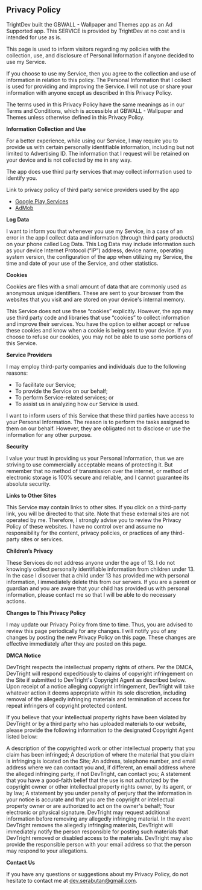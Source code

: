 ## Privacy Policy

TrightDev built the GBWALL - Wallpaper and Themes app as an Ad Supported app. This SERVICE is provided by TrightDev at no cost and is intended for use as is.

This page is used to inform visitors regarding my policies with the collection, use, and disclosure of Personal Information if anyone decided to use my Service.

If you choose to use my Service, then you agree to the collection and use of information in relation to this policy. The Personal Information that I collect is used for providing and improving the Service. I will not use or share your information with anyone except as described in this Privacy Policy.

The terms used in this Privacy Policy have the same meanings as in our Terms and Conditions, which is accessible at GBWALL - Wallpaper and Themes unless otherwise defined in this Privacy Policy.

**Information Collection and Use**

For a better experience, while using our Service, I may require you to provide us with certain personally identifiable information, including but not limited to Advertising ID. The information that I request will be retained on your device and is not collected by me in any way.

The app does use third party services that may collect information used to identify you.

Link to privacy policy of third party service providers used by the app

*   [Google Play Services](https://www.google.com/policies/privacy/)
*   [AdMob](https://support.google.com/admob/answer/6128543?hl=en)

**Log Data**

I want to inform you that whenever you use my Service, in a case of an error in the app I collect data and information (through third party products) on your phone called Log Data. This Log Data may include information such as your device Internet Protocol (“IP”) address, device name, operating system version, the configuration of the app when utilizing my Service, the time and date of your use of the Service, and other statistics.

**Cookies**

Cookies are files with a small amount of data that are commonly used as anonymous unique identifiers. These are sent to your browser from the websites that you visit and are stored on your device's internal memory.

This Service does not use these “cookies” explicitly. However, the app may use third party code and libraries that use “cookies” to collect information and improve their services. You have the option to either accept or refuse these cookies and know when a cookie is being sent to your device. If you choose to refuse our cookies, you may not be able to use some portions of this Service.

**Service Providers**

I may employ third-party companies and individuals due to the following reasons:

*   To facilitate our Service;
*   To provide the Service on our behalf;
*   To perform Service-related services; or
*   To assist us in analyzing how our Service is used.

I want to inform users of this Service that these third parties have access to your Personal Information. The reason is to perform the tasks assigned to them on our behalf. However, they are obligated not to disclose or use the information for any other purpose.

**Security**

I value your trust in providing us your Personal Information, thus we are striving to use commercially acceptable means of protecting it. But remember that no method of transmission over the internet, or method of electronic storage is 100% secure and reliable, and I cannot guarantee its absolute security.

**Links to Other Sites**

This Service may contain links to other sites. If you click on a third-party link, you will be directed to that site. Note that these external sites are not operated by me. Therefore, I strongly advise you to review the Privacy Policy of these websites. I have no control over and assume no responsibility for the content, privacy policies, or practices of any third-party sites or services.

**Children’s Privacy**

These Services do not address anyone under the age of 13. I do not knowingly collect personally identifiable information from children under 13\. In the case I discover that a child under 13 has provided me with personal information, I immediately delete this from our servers. If you are a parent or guardian and you are aware that your child has provided us with personal information, please contact me so that I will be able to do necessary actions.

**Changes to This Privacy Policy**

I may update our Privacy Policy from time to time. Thus, you are advised to review this page periodically for any changes. I will notify you of any changes by posting the new Privacy Policy on this page. These changes are effective immediately after they are posted on this page.

**DMCA Notice**

DevTright respects the intellectual property rights of others. Per the DMCA, DevTright will respond expeditiously to claims of copyright infringement on the Site if submitted to DevTright's Copyright Agent as described below. Upon receipt of a notice alleging copyright infringement, DevTright will take whatever action it deems appropriate within its sole discretion, including removal of the allegedly infringing materials and termination of access for repeat infringers of copyright protected content.

If you believe that your intellectual property rights have been violated by DevTright or by a third party who has uploaded materials to our website, please provide the following information to the designated Copyright Agent listed below:
                            
A description of the copyrighted work or other intellectual property that you claim has been infringed;
A description of where the material that you claim is infringing is located on the Site;
An address, telephone number, and email address where we can contact you and, if different, an email address where the alleged infringing party, if not DevTright, can contact you;
A statement that you have a good-faith belief that the use is not authorized by the copyright owner or other intellectual property rights owner, by its agent, or by law;
A statement by you under penalty of perjury that the information in your notice is accurate and that you are the copyright or intellectual property owner or are authorized to act on the owner's behalf;
Your electronic or physical signature.
DevTright may request additional information before removing any allegedly infringing material. In the event DevTright removes the allegedly infringing materials, DevTright will immediately notify the person responsible for posting such materials that DevTright removed or disabled access to the materials. DevTright may also provide the responsible person with your email address so that the person may respond to your allegations.

**Contact Us**

If you have any questions or suggestions about my Privacy Policy, do not hesitate to contact me at dev.serabutan@gmail.com.
